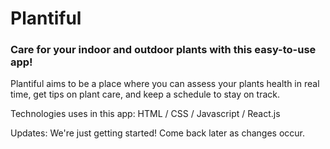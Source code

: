 # Plantiful
### Care for your indoor and outdoor plants with this easy-to-use app!

Plantiful aims to be a place where you can assess your plants health in real time, get tips on plant care, and keep a schedule to stay on track.

Technologies uses in this app:
HTML / CSS / Javascript / React.js

Updates:
We're just getting started!  Come back later as changes occur.
